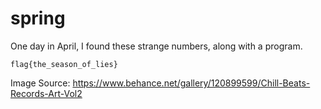 # spring

One day in April, I found these strange numbers, along with a program.

```none
flag{the_season_of_lies}
```

Image Source: https://www.behance.net/gallery/120899599/Chill-Beats-Records-Art-Vol2
